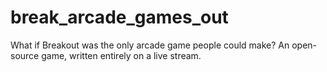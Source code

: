 # break_arcade_games_out
What if Breakout was the only arcade game people could make? An open-source game, written entirely on a live stream.
